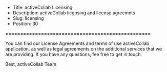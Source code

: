 * Title: activeCollab Licensing
* Description: activeCollab licensing and license agreemnts
* Slug: licensing
* Position: 30

=================================================

You can find our License Agreements and terms of use activeCollab application, as well as legal agreements on the additional services that we are providing. If you have any questions, fee free to get in touch.

Best,
activeCollab Team 